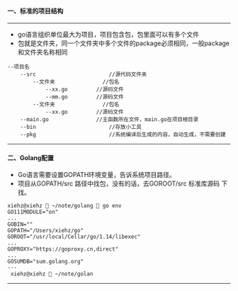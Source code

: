 #### 一、标准的项目结构

***

* go语言组织单位最大为项目，项目包含包，包里面可以有多个文件
* 包就是文件夹，同一个文件夹中多个文件的package必须相同，一般package和文件夹名称相同

```shell
--项目名
	--src						//源代码文件夹
		--文件夹				//包名
			--xx.go			//源码文件
			--mm.go			//源码文件
		--文件夹				//包名
			--xx.go			//源码文件
	--main.go				//主函数所在文件，main.go在项目根目录
	--bin						//存放小工具
	--pkg						//系统编译后生成的内容，自动生成，不需要创建
```

***

#### 二、Golang配置

* Go语言需要设置GOPATH环境变量，告诉系统项目路径。
* 项目从GOPATH/src 路径中找包，没有的话，去GOROOT/src 标准库源码 下找。

```
xiehz@xiehz  ~/note/golang  go env
GO111MODULE="on"
...
GOBIN=""
GOPATH="/Users/xiehz/go"
GOROOT="/usr/local/Cellar/go/1.14/libexec"
...
GOPROXY="https://goproxy.cn,direct"
...
GOSUMDB="sum.golang.org"
···
 xiehz@xiehz  ~/note/golan
```



***

